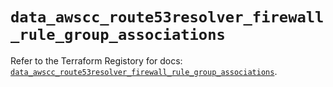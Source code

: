 # `data_awscc_route53resolver_firewall_rule_group_associations`

Refer to the Terraform Registory for docs: [`data_awscc_route53resolver_firewall_rule_group_associations`](https://registry.terraform.io/providers/hashicorp/awscc/0.70.0/docs/data-sources/route53resolver_firewall_rule_group_associations).
